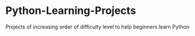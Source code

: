 # Python-Learning-Projects
Projects of increasing order of difficulty level to help beginners learn Python
